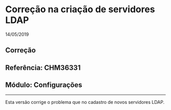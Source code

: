 # Correção na criação de servidores LDAP
14/05/2019
## Correção
## Referência: CHM36331
## Módulo: Configurações
***

Esta versão corrige o problema que no cadastro de novos servidores LDAP.